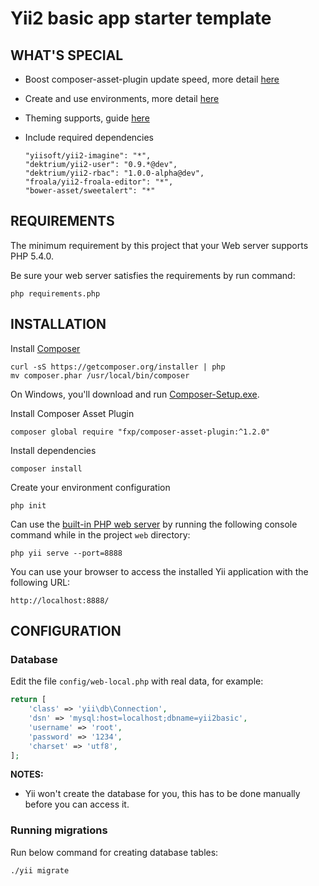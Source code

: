 Yii2 basic app starter template
===============================

WHAT'S SPECIAL
--------------

- Boost composer-asset-plugin update speed, more detail [here](http://www.yiiframework.com/wiki/843/boost-composer-asset-plugin-update-speed/)
- Create and use environments, more detail [here](https://www.my-yii.com/learn/view-episode/how-to-create-and-use-environments-in-yii-2-basic-application-template)
- Theming supports, guide [here](http://www.yiiframework.com/doc-2.0/guide-output-theming.html)
- Include required dependencies

  ```
  "yiisoft/yii2-imagine": "*",
  "dektrium/yii2-user": "0.9.*@dev",
  "dektrium/yii2-rbac": "1.0.0-alpha@dev",
  "froala/yii2-froala-editor": "*",
  "bower-asset/sweetalert": "*"
  ```

REQUIREMENTS
------------

The minimum requirement by this project that your Web server supports PHP 5.4.0.

Be sure your web server satisfies the requirements by run command:

```
php requirements.php
```

INSTALLATION
------------

Install [Composer](https://getcomposer.org)

```
curl -sS https://getcomposer.org/installer | php
mv composer.phar /usr/local/bin/composer
```

On Windows, you'll download and run [Composer-Setup.exe](https://getcomposer.org/Composer-Setup.exe).

Install Composer Asset Plugin

```
composer global require "fxp/composer-asset-plugin:^1.2.0"
```

Install dependencies

```
composer install
```

Create your environment configuration

```
php init
```

Can use the [built-in PHP web server](https://secure.php.net/manual/en/features.commandline.webserver.php) by running the following console command while in the project `web` directory:

```
php yii serve --port=8888
```

You can use your browser to access the installed Yii application with the following URL:

```
http://localhost:8888/
```

CONFIGURATION
-------------

### Database

Edit the file `config/web-local.php` with real data, for example:

```php
return [
    'class' => 'yii\db\Connection',
    'dsn' => 'mysql:host=localhost;dbname=yii2basic',
    'username' => 'root',
    'password' => '1234',
    'charset' => 'utf8',
];
```

**NOTES:**
- Yii won't create the database for you, this has to be done manually before you can access it.

### Running migrations

Run below command for creating database tables:

```
./yii migrate
```
